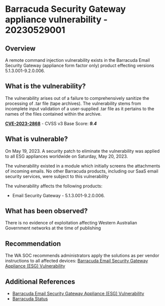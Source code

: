# Barracuda Security Gateway appliance vulnerability -  20230529001

## Overview

A remote command injection vulnerability exists in the Barracuda Email Security Gateway (appliance form factor only) product effecting versions 5.1.3.001-9.2.0.006.

## What is the vulnerability?

The vulnerability arises out of a failure to comprehensively sanitize the processing of .tar file (tape archives). The vulnerability stems from incomplete input validation of a user-supplied .tar file as it pertains to the names of the files contained within the archive.

[**CVE-2023-2868**](https://cve.mitre.org/cgi-bin/cvename.cgi?name=CVE-2023-2868) - CVSS v3 Base Score: ***9.4***

## What is vulnerable?

On May 19, 2023. A security patch to eliminate the vulnerability was applied to all ESG appliances worldwide on Saturday, May 20, 2023.

The vulnerability existed in a module which initially screens the attachments of incoming emails. No other Barracuda products, including our SaaS email security services, were subject to this vulnerability

The vulnerability affects the following products:

- Email Security Gateway - 5.1.3.001-9.2.0.006.

## What has been observed?

There is no evidence of exploitation affecting Western Australian Government networks at the time of publishing

## Recommendation

The WA SOC recommends administrators apply the solutions as per vendor instructions to all affected devices: [Barracuda Email Security Gateway Appliance (ESG) Vulnerability](https://www.barracuda.com/company/legal/esg-vulnerability)

## Additional References

- [Barracuda Email Security Gateway Appliance (ESG) Vulnerability](https://www.barracuda.com/company/legal/esg-vulnerability)
- [Barracuda Status](https://status.barracuda.com/incidents/34kx82j5n4q9)
